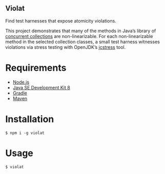 ## Violat

Find test harnesses that expose atomicity violations.

This project demonstrates that many of the methods in Java’s library of
[concurrent collections][] are non-linearizable. For each non-linearizable
method in the selected collection classes, a small test harness witnesses
violations via stress testing with OpenJDK’s [jcstress][] tool.

# Requirements

* [Node.js][]
* [Java SE Development Kit 8][]
* [Gradle][]
* [Maven][]

# Installation

    $ npm i -g violat

# Usage

    $ violat

[Node.js]: https://nodejs.org
[concurrent collections]: https://docs.oracle.com/javase/8/docs/api/java/util/concurrent/package-summary.html
[Java SE Development Kit 8]: http://www.oracle.com/technetwork/java/javase
[Gradle]: http://gradle.org
[Maven]: https://maven.apache.org
[jcstress]: http://openjdk.java.net/projects/code-tools/jcstress/
